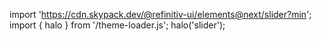 <!--
type: template
name: slider
-->

import 'https://cdn.skypack.dev/@refinitiv-ui/elements@next/slider?min';
import { halo } from '/theme-loader.js';
halo('slider');